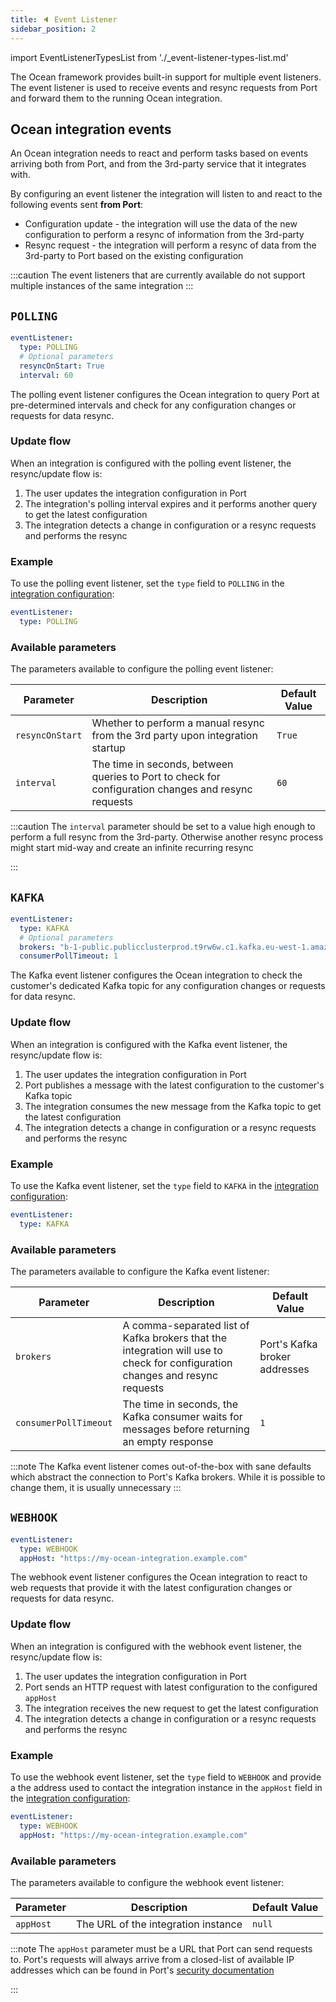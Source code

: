 ```yaml
---
title: 🔈 Event Listener
sidebar_position: 2
---
```


import EventListenerTypesList from './\_event-listener-types-list.md'

The Ocean framework provides built-in support for multiple event listeners. The event listener is used to receive events and resync requests from Port and forward them to the running Ocean integration.

## Ocean integration events

An Ocean integration needs to react and perform tasks based on events arriving both from Port, and from the 3rd-party service that it integrates with.

By configuring an event listener the integration will listen to and react to the following events sent **from Port**:

- Configuration update - the integration will use the data of the new configuration to perform a resync of information from the 3rd-party
- Resync request - the integration will perform a resync of data from the 3rd-party to Port based on the existing configuration

<EventListenerTypesList />

:::caution
The event listeners that are currently available do not support multiple instances of the same integration
:::

## `POLLING`

```yaml showLineNumbers
eventListener:
  type: POLLING
  # Optional parameters
  resyncOnStart: True
  interval: 60
```

The polling event listener configures the Ocean integration to query Port at pre-determined intervals and check for any configuration changes or requests for data resync.

### Update flow

When an integration is configured with the polling event listener, the resync/update flow is:

1. The user updates the integration configuration in Port
2. The integration's polling interval expires and it performs another query to get the latest configuration
3. The integration detects a change in configuration or a resync requests and performs the resync

### Example

To use the polling event listener, set the `type` field to `POLLING` in the [integration configuration](../../develop-an-integration/integration-configuration.md):

```yaml showLineNumbers
eventListener:
  type: POLLING
```

### Available parameters

The parameters available to configure the polling event listener:

| Parameter       | Description                                                                                         | Default Value |
| --------------- | --------------------------------------------------------------------------------------------------- | ------------- |
| `resyncOnStart` | Whether to perform a manual resync from the 3rd party upon integration startup                      | `True`        |
| `interval`      | The time in seconds, between queries to Port to check for configuration changes and resync requests | `60`          |

:::caution
The `interval` parameter should be set to a value high enough to perform a full resync from the 3rd-party. Otherwise another resync process might start mid-way and create an infinite recurring resync

:::

## `KAFKA`

```yaml showLineNumbers
eventListener:
  type: KAFKA
  # Optional parameters
  brokers: "b-1-public.publicclusterprod.t9rw6w.c1.kafka.eu-west-1.amazonaws.com:9196"
  consumerPollTimeout: 1
```

The Kafka event listener configures the Ocean integration to check the customer's dedicated Kafka topic for any configuration changes or requests for data resync.

### Update flow

When an integration is configured with the Kafka event listener, the resync/update flow is:

1. The user updates the integration configuration in Port
2. Port publishes a message with the latest configuration to the customer's Kafka topic
3. The integration consumes the new message from the Kafka topic to get the latest configuration
4. The integration detects a change in configuration or a resync requests and performs the resync

### Example

To use the Kafka event listener, set the `type` field to `KAFKA` in the [integration configuration](../../develop-an-integration/integration-configuration.md):

```yaml showLineNumbers
eventListener:
  type: KAFKA
```

### Available parameters

The parameters available to configure the Kafka event listener:

| Parameter             | Description                                                                                                                  | Default Value                 |
| --------------------- | ---------------------------------------------------------------------------------------------------------------------------- | ----------------------------- |
| `brokers`             | A comma-separated list of Kafka brokers that the integration will use to check for configuration changes and resync requests | Port's Kafka broker addresses |
| `consumerPollTimeout` | The time in seconds, the Kafka consumer waits for messages before returning an empty response                                | `1`                           |

:::note
The Kafka event listener comes out-of-the-box with sane defaults which abstract the connection to Port's Kafka brokers. While it is possible to change them, it is usually unnecessary
:::

## `WEBHOOK`

```yaml showLineNumbers
eventListener:
  type: WEBHOOK
  appHost: "https://my-ocean-integration.example.com"
```

The webhook event listener configures the Ocean integration to react to web requests that provide it with the latest configuration changes or requests for data resync.

### Update flow

When an integration is configured with the webhook event listener, the resync/update flow is:

1. The user updates the integration configuration in Port
2. Port sends an HTTP request with latest configuration to the configured `appHost`
3. The integration receives the new request to get the latest configuration
4. The integration detects a change in configuration or a resync requests and performs the resync

### Example

To use the webhook event listener, set the `type` field to `WEBHOOK` and provide a the address used to contact the integration instance in the `appHost` field in the [integration configuration](../../develop-an-integration/integration-configuration.md):

```yaml showLineNumbers
eventListener:
  type: WEBHOOK
  appHost: "https://my-ocean-integration.example.com"
```

### Available parameters

The parameters available to configure the webhook event listener:

| Parameter | Description                         | Default Value |
| --------- | ----------------------------------- | ------------- |
| `appHost` | The URL of the integration instance | `null`        |

:::note
The `appHost` parameter must be a URL that Port can send requests to. Port's requests will always arrive from a closed-list of available IP addresses which can be found in Port's [security documentation](https://docs.getport.io/create-self-service-experiences/security/)

:::
